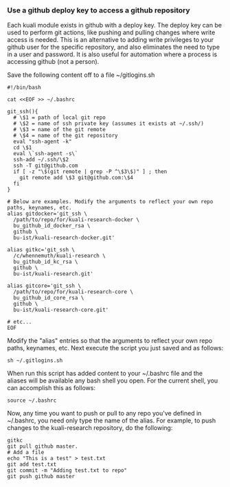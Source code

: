 ### Use a github deploy key to access a github repository

Each kuali module exists in github with a deploy key. The deploy key can be used to perform git actions, like pushing and pulling changes where write access is needed. This is an alternative to adding write privileges to your github user for the specific repository, and also eliminates the need to type in a user and password. It is also useful for automation where a process is accessing github (not a person).

Save the following content off to a file ~/gitlogins.sh

```
#!/bin/bash

cat <<EOF >> ~/.bashrc

git_ssh(){
  # \$1 = path of local git repo
  # \$2 = name of ssh private key (assumes it exists at ~/.ssh/)
  # \$3 = name of the git remote
  # \$4 = name of the git repository
  eval "ssh-agent -k"
  cd \$1
  eval \`ssh-agent -s\`
  ssh-add ~/.ssh/\$2
  ssh -T git@github.com
  if [ -z "\$(git remote | grep -P ^\$3\$)" ] ; then
    git remote add \$3 git@github.com:\$4
  fi
}

# Below are examples. Modify the arguments to reflect your own repo paths, keynames, etc.
alias gitdocker='git_ssh \
  /path/to/repo/for/kuali-research-docker \
  bu_github_id_docker_rsa \
  github \
  bu-ist/kuali-research-docker.git'

alias gitkc='git_ssh \
  /c/whennemuth/kuali-research \
  bu_github_id_kc_rsa \
  github \
  bu-ist/kuali-research.git'

alias gitcore='git_ssh \
  /path/to/repo/for/kuali-research-core \
  bu_github_id_core_rsa \
  github \
  bu-ist/kuali-research-core.git'

# etc...
EOF
```



Modify the "alias" entries so that the arguments to reflect your own repo paths, keynames, etc.
Next execute the script you just saved and as follows:

```
sh ~/.gitlogins.sh
```

When run this script has added content to your ~/.bashrc file and the aliases will be available any bash shell you open. For the current shell, you can accomplish this as follows:

```
source ~/.bashrc
```

Now, any time you want to push or pull to any repo you've defined in ~/.bashrc, you need only type the name of the alias. For example, to push changes to the kuali-research repository, do the following:

```
gitkc
git pull github master.
# Add a file
echo "This is a test" > test.txt
git add test.txt
git commit -m "Adding test.txt to repo"
git push github master
```

